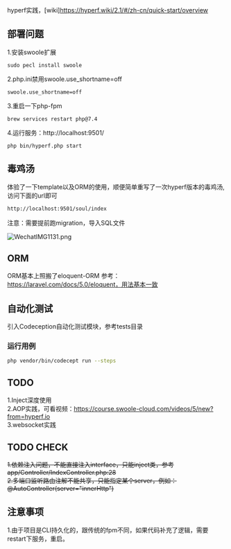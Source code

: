 hyperf实践，[wiki]https://hyperf.wiki/2.1/#/zh-cn/quick-start/overview


## 部署问题

1.安装swoole扩展
```
sudo pecl install swoole
```
2.php.ini禁用swoole.use_shortname=off
```
swoole.use_shortname=off
```
3.重启一下php-fpm
```
brew services restart php@7.4
```
4.运行服务：http://localhost:9501/
```
php bin/hyperf.php start
```

## 毒鸡汤

体验了一下template以及ORM的使用，顺便简单重写了一次hyperf版本的毒鸡汤,访问下面的url即可  

```bash
http://localhost:9501/soul/index
```

注意：需要提前跑migration，导入SQL文件

![WechatIMG1131.png](https://i.loli.net/2021/04/21/lBqC9SnhFm45iJP.png)

## ORM 

ORM基本上照搬了eloquent-ORM 参考：https://laravel.com/docs/5.0/eloquent，用法基本一致

## 自动化测试

引入Codeception自动化测试模块，参考tests目录 

### 运行用例

```bash
php vendor/bin/codecept run --steps
```

## TODO 

1.Inject深度使用  
2.AOP实践，可看视频：https://course.swoole-cloud.com/videos/5/new?from=hyperf.io  
3.websocket实践

## TODO CHECK

~~1.依赖注入问题，不能直接注入interface，只能inject类，参考app/Controller/IndexController.php:28~~  
~~2.多端口监听路由注解不能共享，只能指定某个server，例如：@AutoController(server="innerHttp")~~

## 注意事项

1.由于项目是CLI持久化的，跟传统的fpm不同，如果代码补充了逻辑，需要restart下服务，重启。